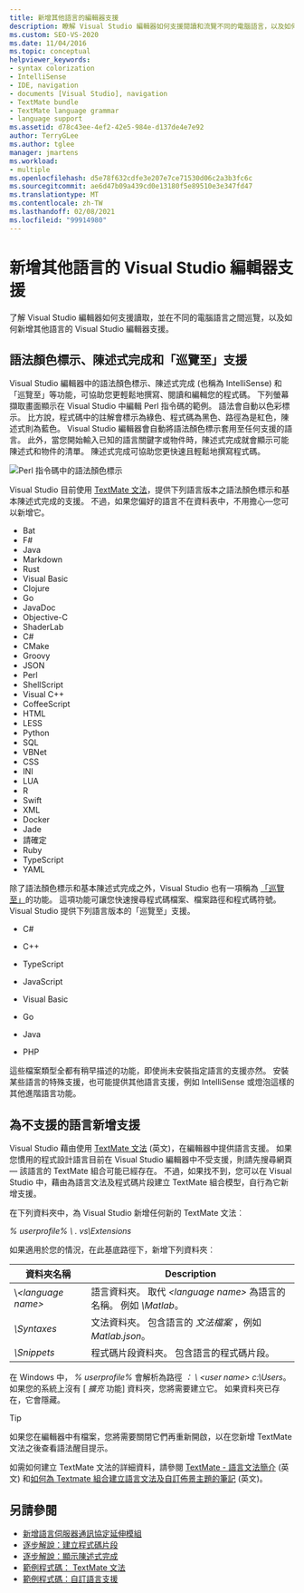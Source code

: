 ```yaml
---
title: 新增其他語言的編輯器支援
description: 瞭解 Visual Studio 編輯器如何支援閱讀和流覽不同的電腦語言，以及如何新增其他語言的支援。
ms.custom: SEO-VS-2020
ms.date: 11/04/2016
ms.topic: conceptual
helpviewer_keywords:
- syntax colorization
- IntelliSense
- IDE, navigation
- documents [Visual Studio], navigation
- TextMate bundle
- TextMate language grammar
- language support
ms.assetid: d78c43ee-4ef2-42e5-984e-d137de4e7e92
author: TerryGLee
ms.author: tglee
manager: jmartens
ms.workload:
- multiple
ms.openlocfilehash: d5e78f632cdfe3e207e7ce71530d06c2a3b3fc6c
ms.sourcegitcommit: ae6d47b09a439cd0e13180f5e89510e3e347fd47
ms.translationtype: MT
ms.contentlocale: zh-TW
ms.lasthandoff: 02/08/2021
ms.locfileid: "99914980"
---
```

# <a name="add-visual-studio-editor-support-for-other-languages"></a>新增其他語言的 Visual Studio 編輯器支援

了解 Visual Studio 編輯器如何支援讀取，並在不同的電腦語言之間巡覽，以及如何新增其他語言的 Visual Studio 編輯器支援。

## <a name="syntax-colorization-statement-completion-and-navigate-to-support"></a>語法顏色標示、陳述式完成和「巡覽至」支援

Visual Studio 編輯器中的語法顏色標示、陳述式完成 (也稱為 IntelliSense) 和「巡覽至」等功能，可協助您更輕鬆地撰寫、閱讀和編輯您的程式碼。 下列螢幕擷取畫面顯示在 Visual Studio 中編輯 Perl 指令碼的範例。 語法會自動以色彩標示。 比方說，程式碼中的註解會標示為綠色、程式碼為黑色、路徑為是紅色，陳述式則為藍色。 Visual Studio 編輯器會自動將語法顏色標示套用至任何支援的語言。 此外，當您開始輸入已知的語言關鍵字或物件時，陳述式完成就會顯示可能陳述式和物件的清單。 陳述式完成可協助您更快速且輕鬆地撰寫程式碼。

![Perl 指令碼中的語法顏色標示](../ide/media/vside_perledit.png)

Visual Studio 目前使用 [TextMate 文法](https://manual.macromates.com/en/language_grammars)，提供下列語言版本之語法顏色標示和基本陳述式完成的支援。 不過，如果您偏好的語言不在資料表中，不用擔心&mdash;您可以新增它。


- Bat
- F#
- Java
- Markdown
- Rust
- Visual Basic
- Clojure
- Go
- JavaDoc
- Objective-C
- ShaderLab
- C#
- CMake
- Groovy
- JSON
- Perl
- ShellScript
- Visual C++
- CoffeeScript
- HTML
- LESS
- Python
- SQL
- VBNet
- CSS
- INI
- LUA
- R
- Swift
- XML
- Docker
- Jade
- 請確定
- Ruby
- TypeScript
- YAML

除了語法顏色標示和基本陳述式完成之外，Visual Studio 也有一項稱為 [「巡覽至」](/archive/blogs/benwilli/visual-studio-tip-3-use-navigate-to)的功能。 這項功能可讓您快速搜尋程式碼檔案、檔案路徑和程式碼符號。 Visual Studio 提供下列語言版本的「巡覽至」支援。

- C#

- C++

- TypeScript

- JavaScript

- Visual Basic

- Go

- Java

- PHP

這些檔案類型全都有稍早描述的功能，即使尚未安裝指定語言的支援亦然。 安裝某些語言的特殊支援，也可能提供其他語言支援，例如 IntelliSense 或燈泡這樣的其他進階語言功能。

## <a name="add-support-for-non-supported-languages"></a>為不支援的語言新增支援

Visual Studio 藉由使用 [TextMate 文法](https://manual.macromates.com/en/language_grammars) \(英文\)，在編輯器中提供語言支援。 如果您慣用的程式設計語言目前在 Visual Studio 編輯器中不受支援，則請先搜尋網頁 &mdash; 該語言的 TextMate 組合可能已經存在。 不過，如果找不到，您可以在 Visual Studio 中，藉由為語言文法及程式碼片段建立 TextMate 組合模型，自行為它新增支援。

在下列資料夾中，為 Visual Studio 新增任何新的 TextMate 文法︰

*% userprofile% \\ . vs\Extensions*

如果適用於您的情況，在此基底路徑下，新增下列資料夾︰

|資料夾名稱|Description|
|-----------------|-----------------|
|\\*\<language name>*|語言資料夾。 取代 *\<language name>* 為語言的名稱。 例如 *\Matlab*。|
|*\Syntaxes*|文法資料夾。 包含語言的 *文法檔案* ，例如 *Matlab.json*。|
|*\Snippets*|程式碼片段資料夾。 包含語言的程式碼片段。|

在 Windows 中， *% userprofile%* 會解析為路徑 *： \\ \<user name> c:\Users*。 如果您的系統上沒有 [ *擴充* 功能] 資料夾，您將需要建立它。 如果資料夾已存在，它會隱藏。

> [!TIP]
> 如果您在編輯器中有檔案，您將需要關閉它們再重新開啟，以在您新增 TextMate 文法之後查看語法醒目提示。

如需如何建立 TextMate 文法的詳細資料，請參閱 [TextMate - 語言文法簡介](https://developmentality.wordpress.com/2011/02/08/textmate-introduction-to-language-grammars/) \(英文\) 和[如何為 Textmate 組合建立語言文法及自訂佈景主題的筆記](https://benparizek.com/notebook/notes-on-how-to-create-a-language-grammar-and-custom-theme-for-a-textmate-bundle) \(英文\)。

## <a name="see-also"></a>另請參閱

- [新增語言伺服器通訊協定延伸模組](../extensibility/adding-an-lsp-extension.md)
- [逐步解說：建立程式碼片段](../ide/walkthrough-creating-a-code-snippet.md)
- [逐步解說：顯示陳述式完成](../extensibility/walkthrough-displaying-statement-completion.md)
- [範例程式碼： TextMate 文法](https://github.com/microsoft/VSSDK-Extensibility-Samples/tree/master/TextmateGrammar)
- [範例程式碼：自訂語言支援](https://github.com/microsoft/VSSDK-Extensibility-Samples/tree/master/Ook_Language_Integration)